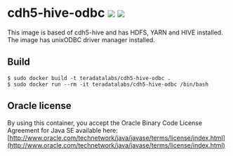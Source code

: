 # cdh5-hive-odbc [![][layers-badge]][layers-link] [![][version-badge]][dockerhub-link]
           
[layers-badge]: https://images.microbadger.com/badges/image/teradatalabs/cdh5-hive-odbc.svg
[layers-link]: https://microbadger.com/images/teradatalabs/cdh5-hive-odbc
[version-badge]: https://images.microbadger.com/badges/version/teradatalabs/cdh5-hive-odbc.svg
[dockerhub-link]: https://hub.docker.com/r/teradatalabs/cdh5-hive-odbc

This image is based of cdh5-hive and has HDFS, YARN and HIVE installed. The
image has unixODBC driver manager installed.

## Build

```
$ sudo docker build -t teradatalabs/cdh5-hive-odbc .
$ sudo docker run --rm -it teradatalabs/cdh5-hive-odbc /bin/bash
```

## Oracle license

By using this container, you accept the Oracle Binary Code License Agreement for Java SE available here:
[http://www.oracle.com/technetwork/java/javase/terms/license/index.html](http://www.oracle.com/technetwork/java/javase/terms/license/index.html)
